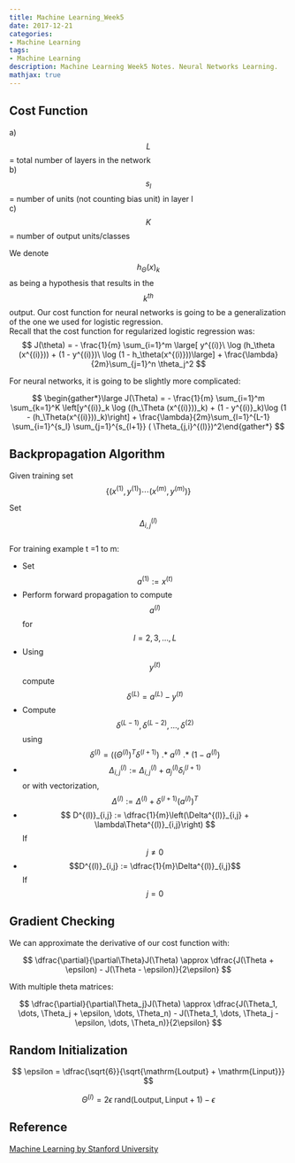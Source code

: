 ```yaml
---
title: Machine Learning_Week5
date: 2017-12-21
categories:
- Machine Learning
tags: 
- Machine Learning
description: Machine Learning Week5 Notes. Neural Networks Learning.
mathjax: true
---
```

## Cost Function  
a) $$L$$= total number of layers in the network  
b) $$s_l$$ = number of units (not counting bias unit) in layer l  
c) $$K$$= number of output units/classes  

We denote $$h_\Theta(x)_k$$ as being a hypothesis that results in the $$k^{th}$$ output.
Our cost function for neural networks is going to be a generalization of the one we used for logistic regression.  
Recall that the cost function for regularized logistic regression was:  
$$ J(\theta) = - \frac{1}{m} \sum_{i=1}^m \large[ y^{(i)}\ \log (h_\theta (x^{(i)})) + (1 - y^{(i)})\ \log (1 - h_\theta(x^{(i)}))\large] + \frac{\lambda}{2m}\sum_{j=1}^n \theta_j^2 $$  

For neural networks, it is going to be slightly more complicated:  

$$ \begin{gather*}\large J(\Theta) = - \frac{1}{m} \sum_{i=1}^m \sum_{k=1}^K \left[y^{(i)}_k \log ((h_\Theta (x^{(i)}))_k) + (1 - y^{(i)}_k)\log (1 - (h_\Theta(x^{(i)}))_k)\right] + \frac{\lambda}{2m}\sum_{l=1}^{L-1} \sum_{i=1}^{s_l} \sum_{j=1}^{s_{l+1}} ( \Theta_{j,i}^{(l)})^2\end{gather*} $$  

## Backpropagation Algorithm  

Given training set $$ \lbrace (x^{(1)}, y^{(1)}) \cdots (x^{(m)}, y^{(m)})\rbrace $$  

Set $$\Delta^{(l)}_{i,j}$$  
For training example t =1 to m:  
- Set $$a^{(1)} := x^{(t)}$$  
- Perform forward propagation to compute $$a^{(l)}$$ for $$l=2,3,…,L$$  
- Using $$y^{(t)}$$ compute $$\delta^{(L)} = a^{(L)} - y^{(t)}$$  
- Compute $$\delta^{(L-1)}, \delta^{(L-2)},\dots,\delta^{(2)}$$ using $$\delta^{(l)} = ((\Theta^{(l)})^T \delta^{(l+1)})\ .*\ a^{(l)}\ .*\ (1 - a^{(l)})$$  
- $$\Delta^{(l)}_{i,j} := \Delta^{(l)}_{i,j} + a_j^{(l)} \delta_i^{(l+1)}$$ or with vectorization, $$\Delta^{(l)} := \Delta^{(l)} + \delta^{(l+1)}(a^{(l)})^T$$  
- $$ D^{(l)}_{i,j} := \dfrac{1}{m}\left(\Delta^{(l)}_{i,j} + \lambda\Theta^{(l)}_{i,j}\right) $$ If $$j≠0$$   
- $$D^{(l)}_{i,j} := \dfrac{1}{m}\Delta^{(l)}_{i,j}$$  If $$j=0$$  

## Gradient Checking  

We can approximate the derivative of our cost function with:  

$$ \dfrac{\partial}{\partial\Theta}J(\Theta) \approx \dfrac{J(\Theta + \epsilon) - J(\Theta - \epsilon)}{2\epsilon} $$  

With multiple theta matrices:

$$ \dfrac{\partial}{\partial\Theta_j}J(\Theta) \approx \dfrac{J(\Theta_1, \dots, \Theta_j + \epsilon, \dots, \Theta_n) - J(\Theta_1, \dots, \Theta_j - \epsilon, \dots, \Theta_n)}{2\epsilon} $$  

## Random Initialization  

$$ \epsilon = \dfrac{\sqrt{6}}{\sqrt{\mathrm{Loutput} + \mathrm{Linput}}} $$  

$$ \Theta^{(l)} =  2 \epsilon \; \mathrm{rand}(\mathrm{Loutput}, \mathrm{Linput} + 1)    - \epsilon $$  

## Reference
[Machine Learning by Stanford University](https://www.coursera.org/learn/machine-learning/resources/EcbzQ)



